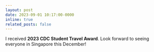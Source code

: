 ```yaml
---
layout: post
date: 2023-09-01 10:17:00-0000
inline: true
related_posts: false
---
```


I received **2023 CDC Student Travel Award**. Look forward to seeing everyone in Singapore this December!